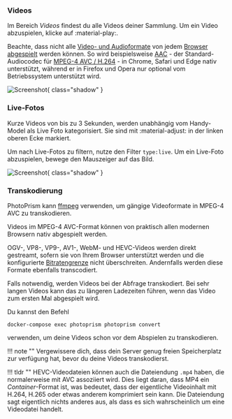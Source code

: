 ### Videos ###
Im Bereich *Videos* findest du alle Videos deiner Sammlung. Um ein Video abzuspielen, klicke auf :material-play:.

Beachte, dass nicht alle [Video- und Audioformate](https://caniuse.com/?search=video%20format) von jedem [Browser abgespielt](https://docs.photoprism.app/getting-started/troubleshooting/browsers/) werden können. 
So wird beispielsweise [AAC](https://caniuse.com/aac) - der Standard-Audiocodec für [MPEG-4 AVC / H.264](https://caniuse.com/mpeg4) - in Chrome, Safari und Edge nativ unterstützt, 
während er in Firefox und Opera nur optional vom Betriebssystem unterstützt wird.

![Screenshot](img/video-1.png){ class="shadow" }

### Live-Fotos ###
Kurze Videos von bis zu 3 Sekunden, werden unabhängig vom Handy-Model als Live Foto kategorisiert.
Sie sind mit :material-adjust: in der linken oberen Ecke markiert.

Um nach Live-Fotos zu filtern, nutze den Filter `type:live`. Um ein Live-Foto abzuspielen, bewege den Mauszeiger auf das Bild.

![Screenshot](img/live-photo.png){ class="shadow" }

### Transkodierung ###

PhotoPrism kann [ffmpeg](https://www.ffmpeg.org/documentation.html) verwenden, um gängige Videoformate in MPEG-4 AVC zu transkodieren.

Videos im MPEG-4 AVC-Format können von praktisch allen modernen Browsern nativ abgespielt werden.

OGV-, VP8-, VP9-, AV1-, WebM- und HEVC-Videos werden direkt gestreamt, sofern sie von Ihrem Browser unterstützt werden und die konfigurierte 
[Bitratengrenze](https://docs.photoprism.app/getting-started/config-options/#file-converters) nicht überschreiten. 
Andernfalls werden diese Formate ebenfalls transcodiert.


Falls notwendig, werden Videos bei der Abfrage transkodiert.
Bei sehr langen Videos kann das zu längeren Ladezeiten führen, wenn das Video zum ersten Mal abgespielt wird.

Du kannst den Befehl


```
docker-compose exec photoprism photoprism convert
```

verwenden, um deine Videos schon vor dem Abspielen zu transkodieren.

!!! note ""
    Vergewissere dich, dass dein Server genug freien Speicherplatz zur verfügung hat, bevor du deine Videos transkodierst. 

!!! tldr ""
    HEVC-Videodateien können auch die Dateiendung `.mp4` haben, die normalerweise mit AVC assoziiert wird. Dies liegt daran, dass MP4 ein
    *Container*-Format ist, was bedeutet, dass der eigentliche Videoinhalt mit H.264, H.265 oder etwas anderem komprimiert sein kann.
    Die Dateiendung sagt eigentlich nichts anderes aus, als dass es sich wahrscheinlich um eine Videodatei handelt.